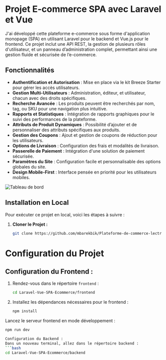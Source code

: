 # Projet E-commerce SPA avec Laravel et Vue

J'ai développé cette plateforme e-commerce sous forme d'application monopage (SPA) en utilisant Laravel pour le backend et Vue.js pour le frontend. Ce projet inclut une API REST, la gestion de plusieurs rôles d'utilisateur, et un panneau d’administration complet, permettant ainsi une gestion fluide et sécurisée de l’e-commerce.

## Fonctionnalités
- **Authentification et Autorisation** : Mise en place via le kit Breeze Starter pour gérer les accès utilisateurs.
- **Gestion Multi-Utilisateurs** : Administration, éditeur, et utilisateur, chacun avec des droits spécifiques.
- **Recherche Avancée** : Les produits peuvent être recherchés par nom, tag, ou SKU pour une navigation plus intuitive.
- **Rapports et Statistiques** : Intégration de rapports graphiques pour le suivi des performances de la plateforme.
- **Attributs de Produit Dynamiques** : Possibilité d’ajouter et de personnaliser des attributs spécifiques aux produits.
- **Gestion des Coupons** : Ajout et gestion de coupons de réduction pour les utilisateurs.
- **Options de Livraison** : Configuration des frais et modalités de livraison.
- **Passerelle de Paiement** : Intégration d'une solution de paiement sécurisée.
- **Paramètres du Site** : Configuration facile et personnalisable des options globales du site.
- **Design Mobile-First** : Interface pensée en priorité pour les utilisateurs mobiles.

![Tableau de bord](https://i.ibb.co/zb5z8jw/spa1.png)

## Installation en Local

Pour exécuter ce projet en local, voici les étapes à suivre :

1. **Cloner le Projet :**
   ```bash
   git clone https://github.com/mbarekbik/Plateforme-de-commerce-lectronique.git
# Configuration du Projet

## Configuration du Frontend :

1. Rendez-vous dans le répertoire `frontend` :
   ```bash
   cd Laravel-Vue-SPA-Ecommerce/frontend
   
2. Installez les dépendances nécessaires pour le frontend :
   ```bash
   npm install

Lancez le serveur frontend en mode développement :
   ```bash
npm run dev

Configuration du Backend :
Dans un nouveau terminal, allez dans le répertoire backend :
   ```bash
cd Laravel-Vue-SPA-Ecommerce/backend

